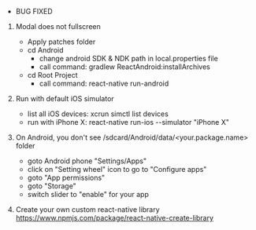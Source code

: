 * BUG FIXED

1. Modal does not fullscreen
    - Apply patches folder
    - cd Android
        + change android SDK & NDK path in local.properties file
        + call command:
            gradlew ReactAndroid:installArchives
    - cd Root Project
        + call command:
            react-native run-android

2. Run with default iOS simulator
    - list all iOS devices:
            xcrun simctl list devices
    - run with iPhone X:
            react-native run-ios --simulator "iPhone X"

3. On Android, you don't see /sdcard/Android/data/<your.package.name> folder
    - goto Android phone "Settings/Apps"
    - click on "Setting wheel" icon to go to "Configure apps"
    - goto "App permissions"
    - goto "Storage"
    - switch slider to "enable" for your app
    
4. Create your own custom react-native library
    https://www.npmjs.com/package/react-native-create-library
